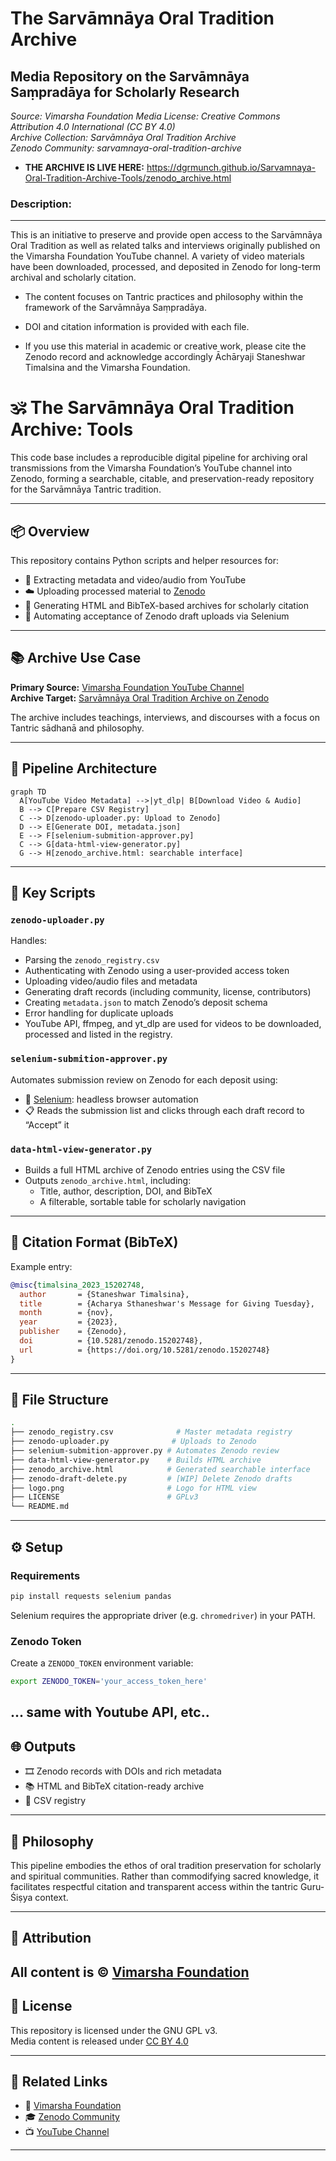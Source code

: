 # The Sarvāmnāya Oral Tradition Archive
## Media Repository on the Sarvāmnāya Saṃpradāya for Scholarly Research

*Source: Vimarsha Foundation Media* 
*License: Creative Commons Attribution 4.0 International (CC BY 4.0)*  
*Archive Collection: Sarvāmnāya Oral Tradition Archive*  
*Zenodo Community: sarvamnaya-oral-tradition-archive*

* **THE ARCHIVE IS LIVE HERE:** https://dgrmunch.github.io/Sarvamnaya-Oral-Tradition-Archive-Tools/zenodo_archive.html

### Description:
------------

This is an initiative to preserve and provide open access to the Sarvāmnāya Oral Tradition as well as related talks and interviews originally published on the Vimarsha Foundation YouTube channel. A variety of video materials have been downloaded, processed, and deposited in Zenodo for long-term archival and scholarly citation.

* The content focuses on Tantric practices and philosophy within the framework of the Sarvāmnāya Saṃpradāya.

* DOI and citation information is provided with each file.

* If you use this material in academic or creative work, please cite the Zenodo record and acknowledge accordingly Āchāryaji Staneshwar Timalsina and the Vimarsha Foundation.



# 🕉️ The Sarvāmnāya Oral Tradition Archive: Tools

This code base includes a reproducible digital pipeline for archiving oral transmissions from the Vimarsha Foundation’s YouTube channel into Zenodo, forming a searchable, citable, and preservation-ready repository for the Sarvāmnāya Tantric tradition.

---

## 📦 Overview

This repository contains Python scripts and helper resources for:

- 🧠 Extracting metadata and video/audio from YouTube
- ☁️ Uploading processed material to [Zenodo](https://zenodo.org/)
- 📄 Generating HTML and BibTeX-based archives for scholarly citation
- 🧪 Automating acceptance of Zenodo draft uploads via Selenium

---

## 📚 Archive Use Case

**Primary Source:** [Vimarsha Foundation YouTube Channel](https://www.youtube.com/@VimarshaFoundation)  
**Archive Target:** [Sarvāmnāya Oral Tradition Archive on Zenodo](https://zenodo.org/communities/sarvamnaya-oral-tradition-archive)

The archive includes teachings, interviews, and discourses with a focus on Tantric sādhanā and philosophy.

---

## 🧪 Pipeline Architecture

```mermaid
graph TD
  A[YouTube Video Metadata] -->|yt_dlp| B[Download Video & Audio]
  B --> C[Prepare CSV Registry]
  C --> D[zenodo-uploader.py: Upload to Zenodo]
  D --> E[Generate DOI, metadata.json]
  E --> F[selenium-submition-approver.py]
  C --> G[data-html-view-generator.py]
  G --> H[zenodo_archive.html: searchable interface]
```

---

## 🧰 Key Scripts

### `zenodo-uploader.py`

Handles:

- Parsing the `zenodo_registry.csv`
- Authenticating with Zenodo using a user-provided access token
- Uploading video/audio files and metadata
- Generating draft records (including community, license, contributors)
- Creating `metadata.json` to match Zenodo’s deposit schema
- Error handling for duplicate uploads
- YouTube API, ffmpeg, and yt_dlp are used for videos to be downloaded, processed and listed in the registry.

### `selenium-submition-approver.py`

Automates submission review on Zenodo for each deposit using:

- 🧭 [Selenium](https://www.selenium.dev/): headless browser automation
- 📋 Reads the submission list and clicks through each draft record to “Accept” it

### `data-html-view-generator.py`

- Builds a full HTML archive of Zenodo entries using the CSV file
- Outputs `zenodo_archive.html`, including:
  - Title, author, description, DOI, and BibTeX
  - A filterable, sortable table for scholarly navigation

---

## 📄 Citation Format (BibTeX)

Example entry:

```bibtex
@misc{timalsina_2023_15202748,
  author       = {Staneshwar Timalsina},
  title        = {Acharya Sthaneshwar's Message for Giving Tuesday},
  month        = {nov},
  year         = {2023},
  publisher    = {Zenodo},
  doi          = {10.5281/zenodo.15202748},
  url          = {https://doi.org/10.5281/zenodo.15202748}
}
```

---

## 📁 File Structure

```bash
.
├── zenodo_registry.csv              # Master metadata registry
├── zenodo-uploader.py              # Uploads to Zenodo
├── selenium-submition-approver.py # Automates Zenodo review
├── data-html-view-generator.py    # Builds HTML archive
├── zenodo_archive.html            # Generated searchable interface
├── zenodo-draft-delete.py         # [WIP] Delete Zenodo drafts
├── logo.png                       # Logo for HTML view
├── LICENSE                        # GPLv3
└── README.md
```

---

## ⚙️ Setup

### Requirements

```bash
pip install requests selenium pandas
```

Selenium requires the appropriate driver (e.g. `chromedriver`) in your PATH.

### Zenodo Token

Create a `ZENODO_TOKEN` environment variable:

```bash
export ZENODO_TOKEN='your_access_token_here'
```
... same with Youtube API, etc..
---

## 🌐 Outputs

- 🎞️ Zenodo records with DOIs and rich metadata
- 📚 HTML and BibTeX citation-ready archive
- 🧾 CSV registry 

---

## 🌱 Philosophy

This pipeline embodies the ethos of oral tradition preservation for scholarly and spiritual communities. Rather than commodifying sacred knowledge, it facilitates respectful citation and transparent access within the tantric Guru-Śiṣya context.

---

## 👤 Attribution

All content is © [Vimarsha Foundation](https://vimarshafoundation.org)
---

## 📜 License

This repository is licensed under the GNU GPL v3.  
Media content is released under [CC BY 4.0](https://creativecommons.org/licenses/by/4.0/)

---

## 🔗 Related Links

- 🔗 [Vimarsha Foundation](https://vimarshafoundation.org)
- 🎓 [Zenodo Community](https://zenodo.org/communities/sarvamnaya-oral-tradition-archive)
- 📺 [YouTube Channel](https://www.youtube.com/@VimarshaFoundation)

---
